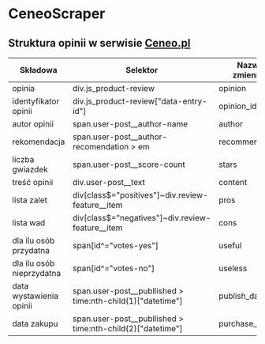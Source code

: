 # CeneoScraper

## Struktura opinii w serwisie [Ceneo.pl](https://www.ceneo.pl/)

|Składowa|Selektor|Nazwa zmiennej|Typ zmiennej|
|--------|--------|--------------|------------|
|opinia|div.js_product-review|opinion||
|identyfikator opinii|div.js_product-review\["data-entry-id"\]|opinion_id||
|autor opinii|span.user-post__author-name|author||
|rekomendacja|span.user-post__author-recomendation > em|recommendation||
|liczba gwiazdek|span.user-post__score-count|stars||
|treść opinii|div.user-post__text|content||
|lista zalet|div\[class$="positives"\]~div.review-feature__item|pros||
|lista wad|div\[class$="negatives"\]~div.review-feature__item|cons||
|dla ilu osób przydatna|span\[id^="votes-yes"\]|useful||
|dla ilu osób nieprzydatna|span\[id^="votes-no"\]|useless||
|data wystawienia opinii|span.user-post__publlished > time:nth-child(1)["datetime"]|publish_date||
|data zakupu|span.user-post__publlished > time:nth-child(2)["datetime"]|purchase_date||
